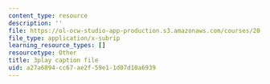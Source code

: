 ```yaml
---
content_type: resource
description: ''
file: https://ol-ocw-studio-app-production.s3.amazonaws.com/courses/20-219-becoming-the-next-bill-nye-writing-and-hosting-the-educational-show-january-iap-2015/a27a6894cc67ae2f59e11d07d10a6939_VBgVRviSKek.srt
file_type: application/x-subrip
learning_resource_types: []
resourcetype: Other
title: 3play caption file
uid: a27a6894-cc67-ae2f-59e1-1d07d10a6939
---
```

